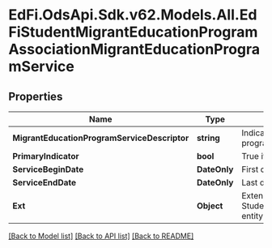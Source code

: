 # EdFi.OdsApi.Sdk.v62.Models.All.EdFiStudentMigrantEducationProgramAssociationMigrantEducationProgramService

## Properties

Name | Type | Description | Notes
------------ | ------------- | ------------- | -------------
**MigrantEducationProgramServiceDescriptor** | **string** | Indicates the service being provided to the student by the migrant education program. | 
**PrimaryIndicator** | **bool** | True if service is a primary service. | [optional] 
**ServiceBeginDate** | **DateOnly** | First date the student was in this option for the current school year. | [optional] 
**ServiceEndDate** | **DateOnly** | Last date the student was in this option for the current school year. | [optional] 
**Ext** | **Object** | Extensions to the StudentMigrantEducationProgramAssociationMigrantEducationProgramService entity. | [optional] 

[[Back to Model list]](../../README.md#documentation-for-models) [[Back to API list]](../../README.md#documentation-for-api-endpoints) [[Back to README]](../../README.md)

